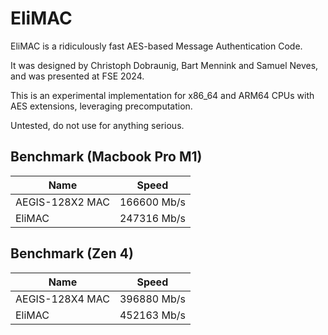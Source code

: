# EliMAC

EliMAC is a ridiculously fast AES-based Message Authentication Code.

It was designed by Christoph Dobraunig, Bart Mennink and Samuel Neves, and was presented at FSE 2024.

This is an experimental implementation for x86_64 and ARM64 CPUs with AES extensions, leveraging precomputation.

Untested, do not use for anything serious.

## Benchmark (Macbook Pro M1)

| Name            | Speed       |
| --------------- | ----------- |
| AEGIS-128X2 MAC | 166600 Mb/s |
| EliMAC          | 247316 Mb/s |

## Benchmark (Zen 4)

| Name            | Speed       |
| --------------- | ----------- |
| AEGIS-128X4 MAC | 396880 Mb/s |
| EliMAC          | 452163 Mb/s |
